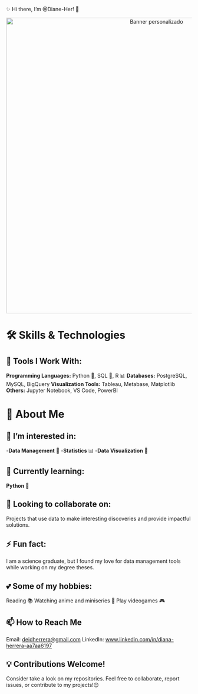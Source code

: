 ✨ Hi there, I’m @Diane-Her! 👋
<div align="center"> <img src="https://user-images.githubusercontent.com/0000000/banner.png" alt="Banner personalizado" width="800"> </div>

# 🛠️ Skills & Technologies

## 🧰 Tools I Work With:
**Programming Languages:** Python 🐍, SQL 💾, R 📊
**Databases:** PostgreSQL, MySQL, BigQuery
**Visualization Tools:** Tableau, Metabase, Matplotlib
**Others:** Jupyter Notebook, VS Code, PowerBI

# 🌟 About Me

## 👀 I’m interested in:
-**Data Management** 📂
-**Statistics** 📊
-**Data Visualization** 🎨

## 🌱 Currently learning:
**Python** 🐍

## 💞️ Looking to collaborate on:
Projects that use data to make interesting discoveries and provide impactful solutions.

## ⚡ Fun fact:
I am a science graduate, but I found my love for data management tools while working on my degree theses.

## 💕 Some of my hobbies:
Reading 📚
Watching anime and miniseries 🎥
Play videogames 🎮 

## 📫 How to Reach Me
Email: deidherrera@gmail.com
LinkedIn: www.linkedin.com/in/diana-herrera-aa7aa6197

## 💡 Contributions Welcome!
Consider take a look on my repositories. Feel free to collaborate, report issues, or contribute to my projects!😊


<!---
Diane-Her/Diane-Her is a ✨ special ✨ repository because its `README.md` (this file) appears on your GitHub profile.
You can click the Preview link to take a look at your changes.
--->
